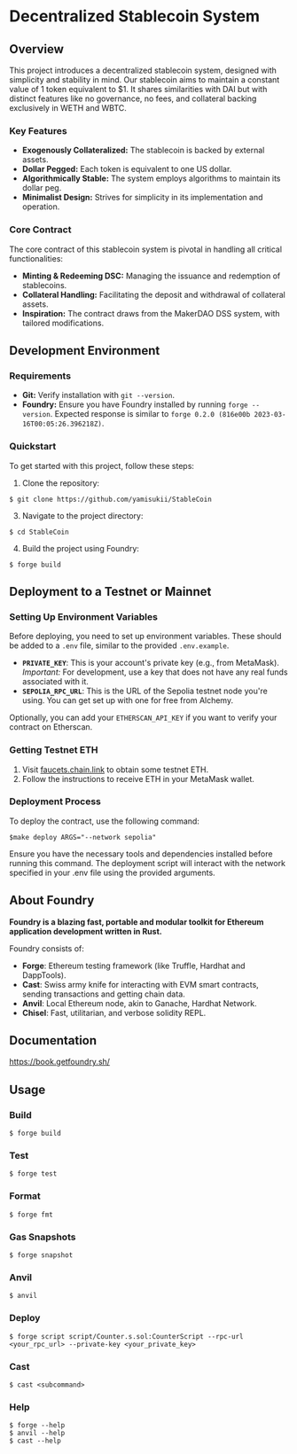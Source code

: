 # Decentralized Stablecoin System

## Overview
This project introduces a decentralized stablecoin system, designed with simplicity and stability in mind. Our stablecoin aims to maintain a constant value of 1 token equivalent to $1. It shares similarities with DAI but with distinct features like no governance, no fees, and collateral backing exclusively in WETH and WBTC.

### Key Features
- **Exogenously Collateralized:** The stablecoin is backed by external assets.
- **Dollar Pegged:** Each token is equivalent to one US dollar.
- **Algorithmically Stable:** The system employs algorithms to maintain its dollar peg.
- **Minimalist Design:** Strives for simplicity in its implementation and operation.

### Core Contract
The core contract of this stablecoin system is pivotal in handling all critical functionalities:
- **Minting & Redeeming DSC:** Managing the issuance and redemption of stablecoins.
- **Collateral Handling:** Facilitating the deposit and withdrawal of collateral assets.
- **Inspiration:** The contract draws from the MakerDAO DSS system, with tailored modifications.

## Development Environment

### Requirements
- **Git:** Verify installation with `git --version`.
- **Foundry:** Ensure you have Foundry installed by running `forge --version`. Expected response is similar to `forge 0.2.0 (816e00b 2023-03-16T00:05:26.396218Z)`.

### Quickstart
To get started with this project, follow these steps:

1. Clone the repository:
```shell
$ git clone https://github.com/yamisukii/StableCoin
```


3. Navigate to the project directory:
```shell
$ cd StableCoin
```


4. Build the project using Foundry:
```shell
$ forge build
```
## Deployment to a Testnet or Mainnet

### Setting Up Environment Variables
Before deploying, you need to set up environment variables. These should be added to a `.env` file, similar to the provided `.env.example`.

- **`PRIVATE_KEY`**: This is your account's private key (e.g., from MetaMask). *Important:* For development, use a key that does not have any real funds associated with it.
- **`SEPOLIA_RPC_URL`**: This is the URL of the Sepolia testnet node you're using. You can get set up with one for free from Alchemy.

Optionally, you can add your `ETHERSCAN_API_KEY` if you want to verify your contract on Etherscan.

### Getting Testnet ETH
1. Visit [faucets.chain.link](https://faucets.chain.link) to obtain some testnet ETH.
2. Follow the instructions to receive ETH in your MetaMask wallet.

### Deployment Process
To deploy the contract, use the following command:

```shell
$make deploy ARGS="--network sepolia"
```
Ensure you have the necessary tools and dependencies installed before running this command. The deployment script will interact with the network specified in your .env file using the provided arguments.


## About Foundry

**Foundry is a blazing fast, portable and modular toolkit for Ethereum application development written in Rust.**

Foundry consists of:

-   **Forge**: Ethereum testing framework (like Truffle, Hardhat and DappTools).
-   **Cast**: Swiss army knife for interacting with EVM smart contracts, sending transactions and getting chain data.
-   **Anvil**: Local Ethereum node, akin to Ganache, Hardhat Network.
-   **Chisel**: Fast, utilitarian, and verbose solidity REPL.

## Documentation

https://book.getfoundry.sh/

## Usage

### Build

```shell
$ forge build
```

### Test

```shell
$ forge test
```

### Format

```shell
$ forge fmt
```

### Gas Snapshots

```shell
$ forge snapshot
```

### Anvil

```shell
$ anvil
```

### Deploy

```shell
$ forge script script/Counter.s.sol:CounterScript --rpc-url <your_rpc_url> --private-key <your_private_key>
```

### Cast

```shell
$ cast <subcommand>
```

### Help

```shell
$ forge --help
$ anvil --help
$ cast --help
```
